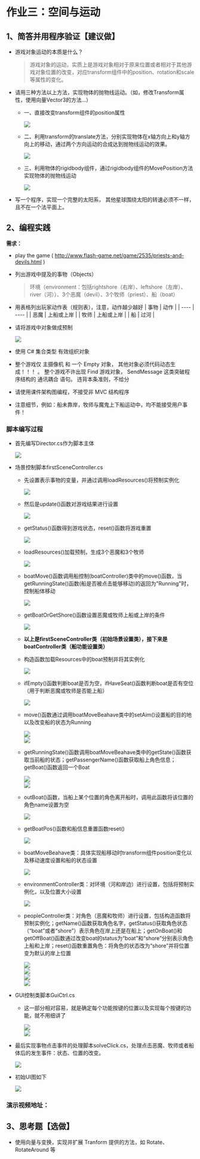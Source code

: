 # 作业三：空间与运动
## 1、简答并用程序验证【建议做】
- 游戏对象运动的本质是什么？
     > 游戏对象的运动，实质上是游戏对象相对于原来位置或者相对于其他游戏对象位置的改变，对应transform组件中的position、rotation和scale等属性的变化。 
- 请用三种方法以上方法，实现物体的抛物线运动。（如，修改Transform属性，使用向量Vector3的方法…）  
    - 一、直接改变transform组件的position属性  
      
        ![](images/move1.png)  
      
    - 二、利用transform的translate方法，分别实现物体在x轴方向上和y轴方向上的移动，通过两个方向运动的合成达到抛物线运动的效果。 

        ![](images/move2.png)  
           
    - 三、利用物体的rigidbody组件，通过rigidbody组件的MovePosition方法实现物体的抛物线运动  
      
        ![](images/move3.png)  
          

- 写一个程序，实现一个完整的太阳系， 其他星球围绕太阳的转速必须不一样，且不在一个法平面上。
## 2、编程实践
**需求：**
- play the game ( http://www.flash-game.net/game/2535/priests-and-devils.html )
- 列出游戏中提及的事物（Objects）
    > 环境（environment：包括rightshore（右岸）、leftshore（左岸）、river（河））、3个恶魔（devil）、3个牧师（priest）、船（boat）

- 用表格列出玩家动作表（规则表），注意，动作越少越好
    |  事物   | 动作  |
    |  ----  | ----  |
    | 恶魔  | 上船或上岸 |
    | 牧师  | 上船或上岸 |
    |  船   |   过河  |
- 请将游戏中对象做成预制  
  
    ![](images/pre.png)  

- 使用 C# 集合类型 有效组织对象
- 整个游戏仅 主摄像机 和 一个 Empty 对象， 其他对象必须代码动态生成！！！ 。 整个游戏不许出现 Find 游戏对象， SendMessage 这类突破程序结构的 通讯耦合 语句。 违背本条准则，不给分
- 请使用课件架构图编程，不接受非 MVC 结构程序
- 注意细节，例如：船未靠岸，牧师与魔鬼上下船运动中，均不能接受用户事件！
### 脚本编写过程  
- 首先编写Director.cs作为脚本主体  

    ![](images/code0.png)  
      
- 场景控制脚本firstSceneController.cs
    - 先设置表示事物的变量，并通过调用loadResources()将预制实例化 
     
        ![](images/code1.png)  
       
    - 然后是update()函数对游戏结果进行设置  
      
        ![](images/code2.png)  
          
    - getStatus()函数得到游戏状态，reset()函数将游戏重置
      
        ![](images/code3.png)  
          
    - loadResources()加载预制，生成3个恶魔和3个牧师
      
        ![](images/code4.png)  
    
    - boatMove()函数调用船控制(boatController)类中的move()函数，当getRunningState()函数(船是否被点击能够移动)的返回为"Running"时，控制船体移动  
      
        ![](images/code5.png)  
          
    - getBoatOrGetShore()函数设置恶魔或牧师上船或上岸的条件  
      
        ![](images/code6.png)  
    - **以上是firstSceneController类（初始场景设置类），接下来是boatController类（船功能设置类）**  
  
   - 构造函数加载Resources中的boat预制并将其实例化  
     
        ![](images/code7.png)  
          
    - ifEmpty()函数判断boat是否为空，ifHaveSeat()函数判断boat是否有空位（用于判断恶魔或牧师是否能上船）  
      
        ![](images/code8.png)  
          
    - move()函数通过调用boatMoveBeahave类中的setAim()设置船的目的地以及改变船的状态为Running  
      
        ![](images/code9.png)  
        ![](images/code10.png)  
      
    - getRunningState()函数调用boatMoveBeahave类中的getState()函数获取当前船的状态；getPassengerName()函数获取船上角色信息；getBoat()函数返回一个Boat  
      
        ![](images/code11.png)  
        ![](images/code12.png)  
          
    - outBoat()函数，当船上某个位置的角色离开船时，调用此函数将该位置的角色name设置为空  
      
        ![](images/code13.png)  
          
    - getBoatPos()函数和船信息重置函数reset()  
      
        ![](images/code14.png)  
          
    - boatMoveBeahave类：具体实现船移动时transform组件position变化以及移动速度设置和船的状态设置  
  
        ![](images/code15.png)  
     
    - environmentController类：对环境（河和岸边）进行设置，包括将预制实例化，以及位置大小设置  
  
        ![](images/code16.png)  
      
    - peopleController类：对角色（恶魔和牧师）进行设置，包括构造函数将预制实例化；getName()函数获取角色名字，getStatus()获取角色状态（“boat”或者“shore”）表示角色在岸上还是在船上；getOnBoat()和getOffBoat()函数通过改变boat的status为“boat”和“shore”分别表示角色上船和上岸；reset()函数重置角色：将角色的状态改为“shore”并将位置变为默认的岸上位置  
  
        ![](images/code17.png)  
        ![](images/code18.png)  
        ![](images/code19.png)  
        ![](images/code20.png)  
          
- GUI控制类脚本GuiCtrl.cs  
    - 这一部分相对容易，就是确定每个功能按键的位置以及实现每个按键的功能，就不用细讲了  
      
        ![](images/code21.png)  
        ![](images/code22.png)  
          
- 最后实现事物点击事件的处理脚本solveClick.cs，处理点击恶魔、牧师或者船体后的发生事件：状态、位置的改变。  
  
    ![](images/code23.png)  
  
- 初始UI图如下  
  
    ![](images/UI.png)  
  
### 演示视频地址：
## 3、思考题【选做】
- 使用向量与变换，实现并扩展 Tranform 提供的方法，如 Rotate、RotateAround 等